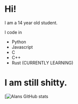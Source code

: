 # Hi!

I am a 14 year old student.

I code in
- Python
- Javascript
- C
- C++
- Rust (CURRENTLY LEARNING)

# I am still shitty.
[![Alans GitHub stats](https://github-readme-stats.vercel.app/api?username=ThatAlan&show_icons=true&theme=gruvbox)
